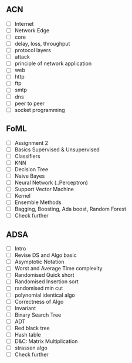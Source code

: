 ## ACN
- [ ] Internet
- [ ] Network Edge
- [ ] core
- [ ] delay, loss, throughput 
- [ ] protocol layers
- [ ] attack
- [ ] principle of network application 
- [ ] web
- [ ] http
- [ ] ftp
- [ ] smtp
- [ ] dns
- [ ] peer to peer
- [ ] socket programming 

## FoML
- [ ] Assignment 2
- [ ] Basics Supervised & Unsupervised
- [ ] Classifiers 
- [ ] KNN
- [ ] Decision Tree
- [ ] Naive Bayes 
- [ ] Neural Network (..Perceptron)
- [ ] Support Vector Machine 
- [ ] Kernel 
- [ ] Ensemble Methods
- [ ] Bagging, Boosting, Ada boost, Random Forest
- [ ] Check further

##  ADSA
- [ ] Intro
- [ ] Revise DS and Algo basic
- [ ] Asymptotic Notation 
- [ ] Worst and Average Time complexity 
- [ ] Randomised Quick short 
- [ ] Randomised Insertion sort
- [ ] randomised min cut
- [ ] polynomial identical algo
- [ ] Correctness of Algo
- [ ] Invariant 
- [ ] Binary Search Tree
- [ ] ADT
- [ ] Red black tree 
- [ ] Hash table 
- [ ] D&C: Matrix Multiplication 
- [ ] strassen algo
- [ ] Check further 
